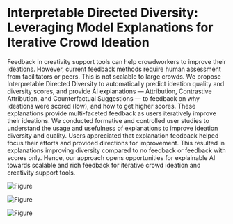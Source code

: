 # Interpretable Directed Diversity: Leveraging Model Explanations for Iterative Crowd Ideation

Feedback in creativity support tools can help crowdworkers to improve their ideations. However, current feedback methods require human assessment from facilitators or peers. This is not scalable to large crowds. We propose Interpretable Directed Diversity to automatically predict ideation quality and diversity scores, and provide AI explanations — Attribution, Contrastive Attribution, and Counterfactual Suggestions — to feedback on why ideations were scored (low), and how to get higher scores. These explanations provide multi-faceted feedback as users iteratively improve their ideations. We conducted formative and controlled user studies to understand the usage and usefulness of explanations to improve ideation diversity and quality. Users appreciated that explanation feedback helped focus their efforts and provided directions for improvement. This resulted in explanations improving diversity compared to no feedback or feedback with scores only. Hence, our approach opens opportunities for explainable AI towards scalable and rich feedback for iterative crowd ideation and creativity support tools.

![Figure](https://external-content.duckduckgo.com/iu/?u=https%3A%2F%2Ftse2.mm.bing.net%2Fth%3Fid%3DOIP.JRPsiLq3Rzevwx0ImH3DnwHaJl%26pid%3DApi&f=1&ipt=bf142cbc5a16914bf46d3fc7f9646e60d52324b4ba18cad81f6be8238a23566e&ipo=images)

![Figure](https://external-content.duckduckgo.com/iu/?u=https%3A%2F%2Ftse2.mm.bing.net%2Fth%3Fid%3DOIP.6wRWl8oTpI5whcz1aQB1BgHaEK%26pid%3DApi&f=1&ipt=de489aaee580039779f1faffe3835f8c408a4f9ecb2344e1eb21b39562a43f51&ipo=images)

![Figure](https://external-content.duckduckgo.com/iu/?u=https%3A%2F%2Ftse1.mm.bing.net%2Fth%3Fid%3DOIP.NqRJQGH-9Hqr0k7b5qDtVwHaJl%26pid%3DApi&f=1&ipt=c99e480a4692dbb3bdeaec9742ed976ac53c8663a8f0e7d2fd4d38766208e1eb&ipo=images)


